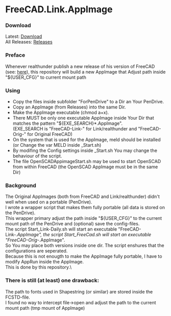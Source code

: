 # FreeCAD.Link.AppImage
### Download
Latest: [Download](/../../releases/latest)\
All Releases: [Releases](/../../releases)
### Preface
Whenever realthunder publish a new release of his version of FreeCAD (see: [here](https://github.com/realthunder/FreeCAD/releases)), this repository will build a new AppImage that Adjust path inside "${USER_CFG}" to current mount path
### Using
- Copy the files inside subfolder "ForPenDrive" to a Dir an Your PenDrive.
- Copy an AppImage (from Releases) into the same Dir.
- Make the AppImage executable (chmod a+x).
- There MUST be only one executable AppImage inside Your Dir that matches the pattern "${EXE_SEARCH}*.AppImage".\
  (EXE_SEARCH is "FreeCAD-Link-" for Link/realthunder and "FreeCAD-Orig-" for Original FreeCAD)
- On the system that is used for the AppImage, meld should be installed (or Change the var MELD inside _Start.sh)
- By modifing the Config settings inside _Start.sh You may change the behaviour of the script.
- The file OpenSCADAppimageStart.sh may be used to start OpenSCAD from within FreeCAD (the OpenSCAD AppImage must be in the same Dir)
### Background
The Original AppImages (both from FreeCAD and Link/realthunder) didn't well when used on a portable (PenDrive).\
I wrote a wrapper script that makes them fully portable (all data is stored on the PenDrive).\
This wrapper primary adjust the path inside "${USER_CFG}" to the current mount path of the PenDrive and (optional) save the config-files.\
The script Start_Link-Daily.sh will start an executable "FreeCAD-Link-*.AppImage", the script Start_FreeCad.sh will start an executable "FreeCAD-Orig-*.AppImage".\
So You may place both versions inside one dir. The script enshures that the configurations are seperated.\
Because this is not enougth to make the AppImage fully portable, I have to modify AppRun inside the AppImage.\
This is done by this repository.\

### There is still (at least) one drawback:
The path to fonts used in Shapestring (or similar) are stored inside the FCSTD-file.\
I found no way to intercept file->open and adjust the path to the current mount path (tmp mount of AppImage)

